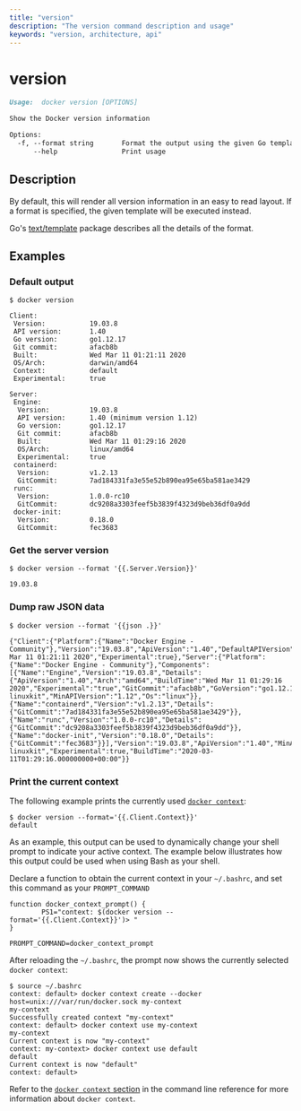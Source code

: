 ```yaml
---
title: "version"
description: "The version command description and usage"
keywords: "version, architecture, api"
---
```


# version

```markdown
Usage:  docker version [OPTIONS]

Show the Docker version information

Options:
  -f, --format string       Format the output using the given Go template
      --help                Print usage
```

## Description

By default, this will render all version information in an easy to read
layout. If a format is specified, the given template will be executed instead.

Go's [text/template](https://golang.org/pkg/text/template/) package
describes all the details of the format.

## Examples

### Default output

```console
$ docker version

Client:
 Version:           19.03.8
 API version:       1.40
 Go version:        go1.12.17
 Git commit:        afacb8b
 Built:             Wed Mar 11 01:21:11 2020
 OS/Arch:           darwin/amd64
 Context:           default
 Experimental:      true

Server:
 Engine:
  Version:          19.03.8
  API version:      1.40 (minimum version 1.12)
  Go version:       go1.12.17
  Git commit:       afacb8b
  Built:            Wed Mar 11 01:29:16 2020
  OS/Arch:          linux/amd64
  Experimental:     true
 containerd:
  Version:          v1.2.13
  GitCommit:        7ad184331fa3e55e52b890ea95e65ba581ae3429
 runc:
  Version:          1.0.0-rc10
  GitCommit:        dc9208a3303feef5b3839f4323d9beb36df0a9dd
 docker-init:
  Version:          0.18.0
  GitCommit:        fec3683
```

### Get the server version

```console
$ docker version --format '{{.Server.Version}}'

19.03.8
```

### Dump raw JSON data

```console
$ docker version --format '{{json .}}'

{"Client":{"Platform":{"Name":"Docker Engine - Community"},"Version":"19.03.8","ApiVersion":"1.40","DefaultAPIVersion":"1.40","GitCommit":"afacb8b","GoVersion":"go1.12.17","Os":"darwin","Arch":"amd64","BuildTime":"Wed Mar 11 01:21:11 2020","Experimental":true},"Server":{"Platform":{"Name":"Docker Engine - Community"},"Components":[{"Name":"Engine","Version":"19.03.8","Details":{"ApiVersion":"1.40","Arch":"amd64","BuildTime":"Wed Mar 11 01:29:16 2020","Experimental":"true","GitCommit":"afacb8b","GoVersion":"go1.12.17","KernelVersion":"4.19.76-linuxkit","MinAPIVersion":"1.12","Os":"linux"}},{"Name":"containerd","Version":"v1.2.13","Details":{"GitCommit":"7ad184331fa3e55e52b890ea95e65ba581ae3429"}},{"Name":"runc","Version":"1.0.0-rc10","Details":{"GitCommit":"dc9208a3303feef5b3839f4323d9beb36df0a9dd"}},{"Name":"docker-init","Version":"0.18.0","Details":{"GitCommit":"fec3683"}}],"Version":"19.03.8","ApiVersion":"1.40","MinAPIVersion":"1.12","GitCommit":"afacb8b","GoVersion":"go1.12.17","Os":"linux","Arch":"amd64","KernelVersion":"4.19.76-linuxkit","Experimental":true,"BuildTime":"2020-03-11T01:29:16.000000000+00:00"}}
```

### Print the current context

The following example prints the currently used [`docker context`](context.md):

```console
$ docker version --format='{{.Client.Context}}'
default
```

As an example, this output can be used to dynamically change your shell prompt
to indicate your active context. The example below illustrates how this output
could be used when using Bash as your shell.

Declare a function to obtain the current context in your `~/.bashrc`, and set
this command as your `PROMPT_COMMAND`

```console
function docker_context_prompt() {
        PS1="context: $(docker version --format='{{.Client.Context}}')> "
}

PROMPT_COMMAND=docker_context_prompt
```

After reloading the `~/.bashrc`, the prompt now shows the currently selected
`docker context`:

```console
$ source ~/.bashrc
context: default> docker context create --docker host=unix:///var/run/docker.sock my-context
my-context
Successfully created context "my-context"
context: default> docker context use my-context
my-context
Current context is now "my-context"
context: my-context> docker context use default
default
Current context is now "default"
context: default>
```

Refer to the [`docker context` section](context.md) in the command line reference
for more information about `docker context`.
